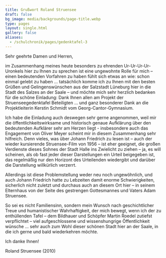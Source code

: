 ```yaml
---
title: Grußwort Roland Struensee
draft: false
bg_image: media/backgrounds/page-title.webp
type: pages
layout: single.html
gallery: false
aliases:
  - /schulchronik/pages/gedenktafel-3
---
```


Sehr geehrte Damen und Herren,

im Zusammenhang meines heute besonders zu ehrenden Ur-Ur-Ur-Ur-Uronkels hier zu Ihnen zu sprechen ist eine ungewohnte Rolle für mich – einen bedeutenden Vorfahren zu haben fühlt sich etwas an wie: schon einmal gelebt zu haben … tatsächlich komme ich zu Ihnen mit den besten Grüßen und Gelingenswünschen aus der Salzstadt Lüneburg hier in die Stadt des Salzes an der Saale – und möchte mich sehr herzlich bedanken für die schöne Einladung: Dank Ihnen allen am Projekt der Struenseegedenktafel Beteiligten … und ganz besonderer Dank an die Projektleiterin Kerstin Schmidt vom Georg-Cantor-Gymnasium.

Ich habe die Einladung auch deswegen sehr gerne angenommen, weil mir die öffentlichkeitswirksame und historisch genaue Aufklärung über den bedeutenden Aufklärer sehr am Herzen liegt - insbesondere auch das Engagement von Oliver Meyer scheint mir in diesem Zusammenhang sehr hilfreich. Denn vieles, was über Johann Friedrich zu lesen ist – auch der wieder kursierende Struensee-Film von 1956 – ist eher geeignet, die großen Verdienste dieses Sohnes der Stadt Halle ins Zwielicht zu ziehen – ja, es will scheinen, als ob fast jeder dieser Darstellungen ein Urteil beigegeben ist, das regelmäßig nur den Horizont des Urteilenden wiedergibt und darüber die Darstellung willkürlich verzerrt.

Allerdings ist diese Problemstellung weder neu noch ungewöhnlich, und auch Johann Friedrich hatte zu Lebzeiten damit enorme Schwierigkeiten, sicherlich nicht zuletzt und durchaus auch an diesem Ort hier – in seinem Elternhaus von der Seite des gestrengen Gottesmannes und Vaters Adam Struensee.



So sei es nicht Familiensinn, sondern mein Wunsch nach geschichtlicher Treue und humanistischer Wahrhaftigkeit, der mich bewegt, wenn ich der zu enthüllenden Tafel – dem Bildhauer und Schöpfer Martin Roedel zutiefst verpflichtet – viel aufgeschlossene und wissenshungrige Öffentlichkeit wünsche … sehr auch zum Wohl dieser schönen Stadt hier an der Saale, in die ich gerne und bald wiederkehren möchte.



Ich danke Ihnen!



Roland Struensee (2010)

